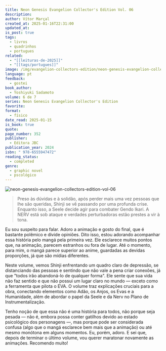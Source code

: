 ```yaml
---
title: Neon Genesis Evangelion Collector's Edition Vol. 06
description: 
author: Vítor Marçal
created_at: 2025-01-16T22:31:00
updated_at: 
is_post: true
tags:
  - livros
  - quadrinhos
  - portugues
related:
  - "[[leituras-de-2025]]"
  - "[[tags/portugues]]"
image: /img/evangelion-collectors-edition/neon-genesis-evangelion-collectors-edition-vol-06.jpg
language: pt
feedback:
  - gostei
book_author:
  - Yoshiyuki Sadamoto
volume: 6 de 7
series: Neon Genesis Evangelion Collector's Edition
favorite: 
format:
  - físico
date_read: 2025-01-15
is_book: true
quote: 
page_number: 352
publisher:
  - Editora JBC
publication_year: 2024
isbn: " 978-6555947472"
reading_status:
  - completed
genre:
  - graphic novel
  - pscológico
---
```

![neon-genesis-evangelion-collectors-edition-vol-06](/img/evangelion-collectors-edition/neon-genesis-evangelion-collectors-edition-vol-06.jpg)

> Preso às dúvidas e à solidão, após perder mais uma vez pessoas que lhe são queridas, Shinji se vê passando por uma profunda crise. Enquanto isso, a Seele decide agir para combater Gendo Ikari. A NERV está sob ataque e verdades perturbadoras estão prestes a vir à tona.

Eu sou suspeito para falar. Adoro a animação e gosto do final, que é bastante polêmico e divide opiniões. Dito isso, estou adorando acompanhar essa história pelo mangá pela primeira vez. Ele esclarece muitos pontos que, na animação, parecem estranhos ou fora de lugar. Até o momento, para mim, o mangá parece superior ao anime, guardadas as devidas proporções, já que são mídias diferentes.

Neste volume, vemos Shinji enfrentando um quadro claro de depressão, se distanciando das pessoas e sentindo que não vale a pena criar conexões, já que "todos irão abandoná-lo de qualquer forma". Ele sente que sua vida não faz sentido e que não possui um lugar claro no mundo — exceto como a ferramenta que pilota o EVA. O volume traz explicações cruciais para a obra, conectando elementos como Adão, os Anjos, os Evas e a Humanidade, além de abordar o papel da Seele e da Nerv no Plano de Instrumentalização.

Tenho noção de que essa não é uma história para todos, não porque seja pesada — não é, embora possa conter gatilhos devido ao estado psicológico dos personagens —, mas porque pode ser considerada confusa (algo que o mangá esclarece bem mais que a animação) ou até mesmo monótona em alguns momentos. Eu, porém, adoro. E sei que, depois de terminar o último volume, vou querer maratonar novamente as animações. Recomendo muito!